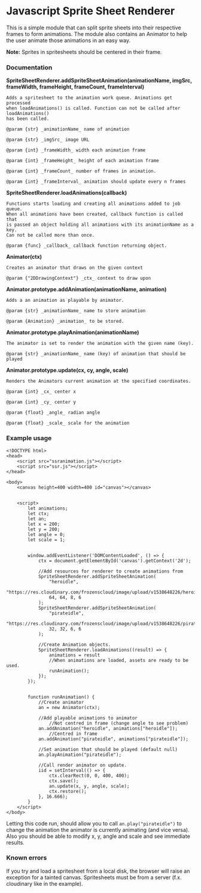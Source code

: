 # Javascript Sprite Sheet Renderer

This is a simple module that can split sprite sheets into
their respective frames to form animations. The module 
also contains an Animator to help the user animate those
animations in an easy way. 

 __Note:__ Sprites in spritesheets should be centered in their frame.

### Documentation

__SpriteSheetRenderer.addSpriteSheetAnimation(animationName, imgSrc, frameWidth, frameHeight, frameCount, frameInterval)__

    Adds a spritesheet to the animation work queue. Animations get processed
    when loadAnimations() is called. Function can not be called after loadAnimations()
    has been called.
    
    @param {str} _animationName_ name of animation
    
    @param {str} _imgSrc_ image URL
    
    @param {int} _frameWidth_ width each animation frame
    
    @param {int} _frameHeight_ height of each animation frame
    
    @param {int} _frameCount_ number of frames in animation.
    
    @param {int} _frameInterval_ animation should update every n frames

__SpriteSheetRenderer.loadAnimations(callback)__

    Functions starts loading and creating all animations added to job queue.
    When all animations have been created, callback function is called that
    is passed an object holding all animations with its animationName as a key.
    Can not be called more than once.
    
    @param {func} _callback_ callback function returning object.

__Animator(ctx)__

    Creates an animator that draws on the given context

    @param {"2DDrawingContext"} _ctx_ context to draw upon

__Animator.prototype.addAnimation(animationName, animation)__

    Adds a an animation as playable by animator.

    @param {str} _animationName_ name to store animation

    @param {Animation} _animation_ to be stored.

__Animator.prototype.playAnimation(animationName)__ 

    The animator is set to render the animation with the given name (key).

    @param {str} _animationName_ name (key) of animation that should be played


__Animator.prototype.update(cx, cy, angle, scale)__

    Renders the Animators current animation at the specified coordinates.

    @param {int} _cx_ center x

    @param {int} _cy_ center y

    @param {float} _angle_ radian angle

    @param {float} _scale_ scale for the animation

### Example usage
```
<!DOCTYPE html>
<head>
    <script src="ssranimation.js"></script>
    <script src="ssr.js"></script>
</head>

<body> 
    <canvas height=400 width=400 id="canvas"></canvas>


    <script>
        let animations;
        let ctx;
        let an;
        let x = 200;
        let y = 200;
        let angle = 0;
        let scale = 1;


        window.addEventListener('DOMContentLoaded', () => {
            ctx = document.getElementById('canvas').getContext('2d');
            
            //Add resources for renderer to create animations from
            SpriteSheetRenderer.addSpriteSheetAnimation(
                "heroidle", 
                "https://res.cloudinary.com/frozenscloud/image/upload/v1538648226/heroidle.png", 
                64, 64, 8, 6
            );
            SpriteSheetRenderer.addSpriteSheetAnimation(
                "pirateidle", 
                "https://res.cloudinary.com/frozenscloud/image/upload/v1538648226/pirate1idle.png", 
                32, 32, 6, 6
            );

            //Create Animation objects.
            SpriteSheetRenderer.loadAnimations((result) => { 
                animations = result 
                //When animations are loaded, assets are ready to be used.
                runAnimation();
            });
        });


        function runAnimation() {
            //Create animator
            an = new Animator(ctx);

            //Add playable animations to animator
                //Not centred in frame (change angle to see problem)
            an.addAnimation("heroidle", animations["heroidle"]); 
                //Centred in frame
            an.addAnimation("pirateidle", animations["pirateidle"]);

            //Set animation that should be played (default null)
            an.playAnimation("pirateidle");
            
            //Call render animator on update.
            iid = setInterval(() => {
                ctx.clearRect(0, 0, 400, 400);
                ctx.save();
                an.update(x, y, angle, scale);
                ctx.restore();
            }, 16.666);
        }
    </script>
</body>
```
Letting this code run, should allow you to call `an.play("pirateidle")`
to change the animation the animator is currently animating (and vice versa).
Also you should be able to modify x, y, angle and scale and see immediate results.

### Known errors

If you try and load a spritesheet from a local disk, the browser will
raise an exception for a tainted canvas. Spritesheets must be from a
server (f.x. cloudinary like in the example).
